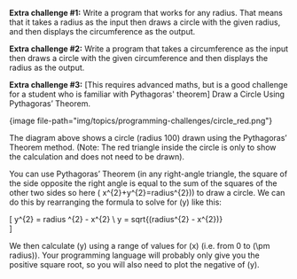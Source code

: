 **Extra challenge #1:**
Write a program that works for any radius.
That means that it takes a radius as the input then draws a circle with the given radius, and then displays the circumference as the output.

**Extra challenge #2:**
Write a program that takes a circumference as the input then draws a circle with the given circumference and then displays the radius as the output.

**Extra challenge #3:**
[This requires advanced maths, but is a good challenge for a student who is familiar with Pythagoras' theorem] Draw a Circle Using Pythagoras’ Theorem.

{image file-path="img/topics/programming-challenges/circle_red.png"}

The diagram above shows a circle (radius 100) drawn using the Pythagoras’ Theorem method.
(Note: The red triangle inside the circle is only to show the calculation and does not need to be drawn).

You can use Pythagoras’ Theorem (in any right-angle triangle, the square of the side opposite the right angle is equal to the sum of the squares of the other two sides so here \( x^{2}+y^{2}=radius^{2}\)) to draw a circle.
We can do this by rearranging the formula to solve for \(y\) like this:

\[
  y^{2} = radius ^{2} - x^{2} \\
  y = sqrt{(radius^{2} - x^{2})}  
\]

We then calculate \(y\) using a range of values for \(x\) (i.e. from 0 to \(\pm radius\)). Your programming language will probably only give you the positive square root, so you will also need to plot the negative of \(y\).
